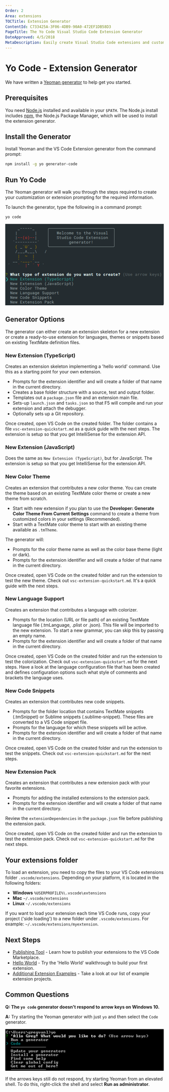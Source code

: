```yaml
---
Order: 2
Area: extensions
TOCTitle: Extension Generator
ContentId: C733425A-3F06-4DB9-90A0-472EF1DB58D3
PageTitle: The Yo Code Visual Studio Code Extension Generator
DateApproved: 4/5/2018
MetaDescription: Easily create Visual Studio Code extensions and customizations with the Yo Code generator.
---
```

# Yo Code - Extension Generator

We have written a [Yeoman generator](https://github.com/Microsoft/vscode-generator-code) to help get you started.

## Prerequisites

You need [Node.js](https://nodejs.org/en/) installed and available in your `$PATH`. The Node.js install includes [npm](https://www.npmjs.com/), the Node.js Package Manager, which will be used to install the extension generator.

## Install the Generator

Install Yeoman and the VS Code Extension generator from the command prompt:

```bash
npm install -g yo generator-code
```

## Run Yo Code

The Yeoman generator will walk you through the steps required to create your customization or extension prompting for the required information.

To launch the generator, type the following in a command prompt:

```bash
yo code
```

![yo code output](images/yocode/yocode.png)

## Generator Options

The generator can either create an extension skeleton for a new extension or create a ready-to-use extension for languages, themes or snippets based on existing TextMate definition files.

### New Extension (TypeScript)

Creates an extension skeleton implementing a 'hello world' command. Use this as a starting point for your own extension.

* Prompts for the extension identifier and will create a folder of that name in the current directory.
* Creates a base folder structure with a source, test and output folder.
* Templates out a `package.json` file and an extension main file.
* Sets-up `launch.json` and `tasks.json` so that F5 will compile and run your extension and attach the debugger.
* Optionally sets up a Git repository.

Once created, open VS Code on the created folder. The folder contains a file `vsc-extension-quickstart.md` as a quick guide with the next steps. The extension is setup so that you get IntelliSense for the extension API.

### New Extension (JavaScript)

Does the same as `New Extension (TypeScript)`, but for JavaScript. The extension is setup so that you get IntelliSense for the extension API.

### New Color Theme

Creates an extension that contributes a new color theme. You can create the theme based on an existing TextMate color theme or create a new theme from scratch.

* Start with new extension if you plan to use the **Developer: Generate Color Theme From Current Settings** command to create a theme from customized colors in your settings (Recommended).
* Start with a TextMate color theme to start with an existing theme available as `.tmTheme`.

The generator will:

* Prompts for the color theme name as well as the color base theme (light or dark).
* Prompts for the extension identifier and will create a folder of that name in the current directory.

Once created, open VS Code on the created folder and run the extension to test the new theme.
Check out `vsc-extension-quickstart.md`. It's a quick guide with the next steps.

### New Language Support

Creates an extension that contributes a language with colorizer.

* Prompts for the location (URL or file path) of an existing TextMate language file (.tmLanguage, .plist or .json). This file will be imported to the new extension. To start a new grammar, you can skip this by passing an empty name.
* Prompts for the extension identifier and will create a folder of that name in the current directory.

Once created, open VS Code on the created folder and run the extension to test the colorization. Check out `vsc-extension-quickstart.md` for the next steps. Have a look at the language configuration file that has been created and defines configuration options such what style of comments and brackets the language uses.

### New Code Snippets

Creates an extension that contributes new code snippets.

* Prompts for the folder location that contains TextMate snippets (.tmSnippet) or Sublime snippets (.sublime-snippet). These files are converted to a VS Code snippet file.
* Prompts for the language for which these snippets will be active.
* Prompts for the extension identifier and will create a folder of that name in the current directory.

Once created, open VS Code on the created folder and run the extension to test the snippets. Check out `vsc-extension-quickstart.md` for the next steps.

### New Extension Pack

Creates an extension that contributes a new extension pack with your favorite extensions.

* Prompts for adding the installed extensions to the extension pack.
* Prompts for the extension identifier and will create a folder of that name in the current directory.

Review the `extensionDependencies` in the `package.json` file before publishing the extension pack.

Once created, open VS Code on the created folder and run the extension to test the extension pack. Check out `vsc-extension-quickstart.md` for the next steps.

## Your extensions folder

To load an extension, you need to copy the files to your VS Code extensions folder `.vscode/extensions`. Depending on your platform, it is located in the following folders:

* **Windows** `%USERPROFILE%\.vscode\extensions`
* **Mac** `~/.vscode/extensions`
* **Linux** `~/.vscode/extensions`

If you want to load your extension each time VS Code runs, copy your project ('side loading') to a new folder under `.vscode/extensions`. For example: `~/.vscode/extensions/myextension`.

## Next Steps

* [Publishing Tool](/docs/extensions/publish-extension.md) - Learn how to publish your extensions to the VS Code Marketplace.
* [Hello World](/docs/extensions/example-hello-world.md) - Try the 'Hello World' walkthrough to build your first extension.
* [Additional Extension Examples](/docs/extensions/samples.md) - Take a look at our list of example extension projects.

## Common Questions

**Q: The `yo code` generator doesn't respond to arrow keys on Windows 10.**

**A:** Try starting the Yeoman generator with just `yo` and then select the `Code` generator.

![yo workaround](images/yocode/yo-workaround.png)

If the arrows keys still do not respond, try starting Yeoman from an elevated shell. To do this, right-click the shell and select **Run as administrator**.
